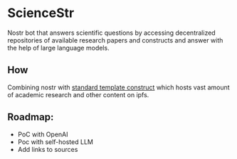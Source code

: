 # ScienceStr
Nostr bot that answers scientific questions by accessing decentralized repositories of available research papers and constructs and answer with the help of large language models.

## How 
Combining nostr with [standard template construct](https://github.com/nexus-stc/stc) which hosts vast amount of academic research and other content on ipfs.

## Roadmap:
- PoC with OpenAI
- Poc with self-hosted LLM
- Add links to sources
